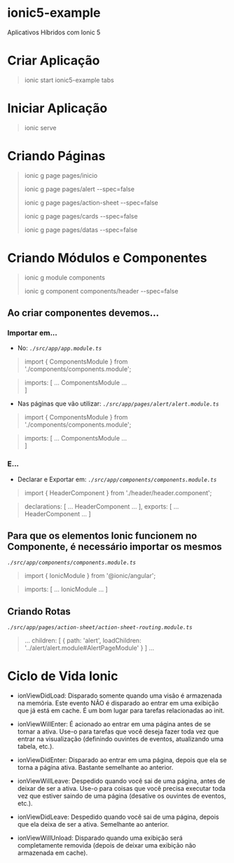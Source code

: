 # ionic5-example
 Aplicativos Híbridos com Ionic 5


# Criar Aplicação

> ionic start ionic5-example tabs


# Iniciar Aplicação

> ionic serve


# Criando Páginas

> ionic g page pages/inicio
> 
> ionic g page pages/alert --spec=false
> 
> ionic g page pages/action-sheet --spec=false
> 
> ionic g page pages/cards --spec=false
> 
> ionic g page pages/datas --spec=false

# Criando Módulos e Componentes

> ionic g module components
> 
> ionic g component components/header --spec=false


## Ao criar componentes devemos...

### Importar em...

- No: _`./src/app/app.module.ts`_

> import { ComponentsModule } from './components/components.module';
  
> imports: [
>   ...
>   ComponentsModule
>   ...    
> ]


- Nas páginas que vão utilizar: _`./src/app/pages/alert/alert.module.ts`_

> import { ComponentsModule } from './components/components.module';
  
> imports: [
>   ...
>   ComponentsModule
>   ...    
> ]


### E...

- Declarar e Exportar em: _`./src/app/components/components.module.ts`_

> import { HeaderComponent } from './header/header.component';

> declarations: [
>   ...
>   HeaderComponent
>   ...
> ],
> exports: [
>   ...
>   HeaderComponent
>   ...
> ]


## Para que os elementos Ionic funcionem no Componente, é necessário importar os mesmos

_`./src/app/components/components.module.ts`_

> import { IonicModule } from '@ionic/angular';

> imports: [
>   ...
>   IonicModule
>   ...
> ]


## Criando Rotas

_`./src/app/pages/action-sheet/action-sheet-routing.module.ts`_

> ...
> children: [
>   {
>       path: 'alert',
>       loadChildren: '../alert/alert.module#AlertPageModule'
>   }
> ]
> ...



# Ciclo de Vida Ionic

- ionViewDidLoad: Disparado somente quando uma visão é armazenada na memória. Este evento NÃO é disparado ao entrar em uma exibição que já está em cache. É um bom lugar para tarefas relacionadas ao init.

- ionViewWillEnter: É acionado ao entrar em uma página antes de se tornar a ativa. Use-o para tarefas que você deseja fazer toda vez que entrar na visualização (definindo ouvintes de eventos, atualizando uma tabela, etc.).

- ionViewDidEnter: Disparado ao entrar em uma página, depois que ela se torna a página ativa. Bastante semelhante ao anterior.

- ionViewWillLeave: Despedido quando você sai de uma página, antes de deixar de ser a ativa. Use-o para coisas que você precisa executar toda vez que estiver saindo de uma página (desative os ouvintes de eventos, etc.).

- ionViewDidLeave: Despedido quando você sai de uma página, depois que ela deixa de ser a ativa. Semelhante ao anterior.

- ionViewWillUnload: Disparado quando uma exibição será completamente removida (depois de deixar uma exibição não armazenada em cache).